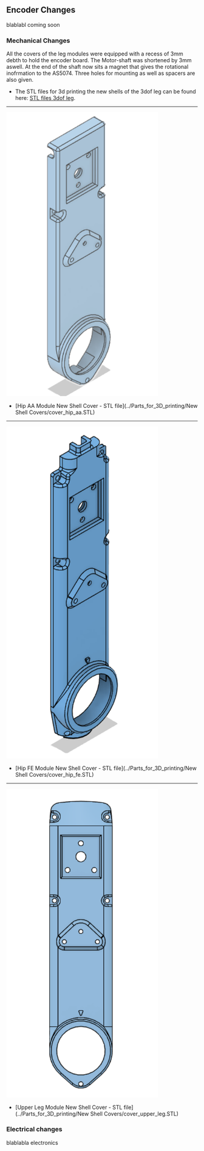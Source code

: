 ## Encoder Changes

blablabl coming soon

### Mechanical Changes

All the covers of the leg modules were equipped with a recess of 3mm debth to hold the encoder board. The Motor-shaft was shortened by 3mm aswell. At the end of the shaft now sits a magnet that gives the rotational inofrmation to the AS5074.
Three holes for mounting as well as spacers are also given.

* The STL files for 3d printing the new shells of the 3dof leg can be found here: [STL files 3dof leg](stl_files).
---

<img src="../Parts_for_3D_printing/New Shell Covers/images/new_hip_aa.png" width="400"><br>
* [Hip AA Module New Shell Cover - STL file](../Parts_for_3D_printing/New Shell Covers/cover_hip_aa.STL)<br>
---
<img src="../Parts_for_3D_printing/New Shell Covers/images/new_hip_fe.png" width="400"><br>
* [Hip FE Module New Shell Cover - STL file](../Parts_for_3D_printing/New Shell Covers/cover_hip_fe.STL)<br>
---
<img src="../Parts_for_3D_printing/New Shell Covers/images/new_upper_leg.png" width="400"><br>
* [Upper Leg Module New Shell Cover - STL file](../Parts_for_3D_printing/New Shell Covers/cover_upper_leg.STL)<br>

### Electrical changes


blablabla electronics